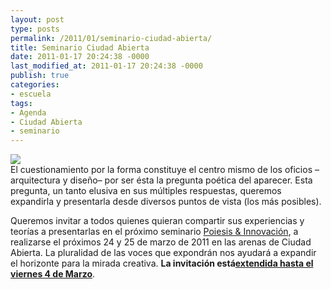 ```yaml
---
layout: post
type: posts
permalink: /2011/01/seminario-ciudad-abierta/
title: Seminario Ciudad Abierta
date: 2011-01-17 20:24:38 -0000
last_modified_at: 2011-01-17 20:24:38 -0000
publish: true
categories:
- escuela
tags:
- Agenda
- Ciudad Abierta
- seminario
---
```

[![](http://www.ead.pucv.cl/wp-content/archivos/2011/01/taller-amereida-605x403.jpg)](http://www.ead.pucv.cl/wp-content/archivos/2011/01/taller-amereida.jpg "CL ame 10 - taller amereida trimestre 1 - 289")  
El cuestionamiento por la forma constituye el centro mismo de los oficios –arquitectura y diseño– por ser ésta la pregunta poética del aparecer. Esta pregunta, un tanto elusiva en sus múltiples respuestas, queremos expandirla y presentarla desde diversos puntos de vista (los más posibles).

Queremos invitar a todos quienes quieran compartir sus experiencias y teorías a presentarlas en el próximo seminario [Poiesis & Innovación](http://seminarios.ead.pucv.cl/), a realizarse el próximos 24 y 25 de marzo de 2011 en las arenas de Ciudad Abierta. La pluralidad de las voces que expondrán nos ayudará a expandir el horizonte para la mirada creativa. **La invitación está[extendida hasta el viernes 4 de Marzo](http://seminarios.ead.pucv.cl/poiesis-innovacion/envio-de-ponencias/)**.
